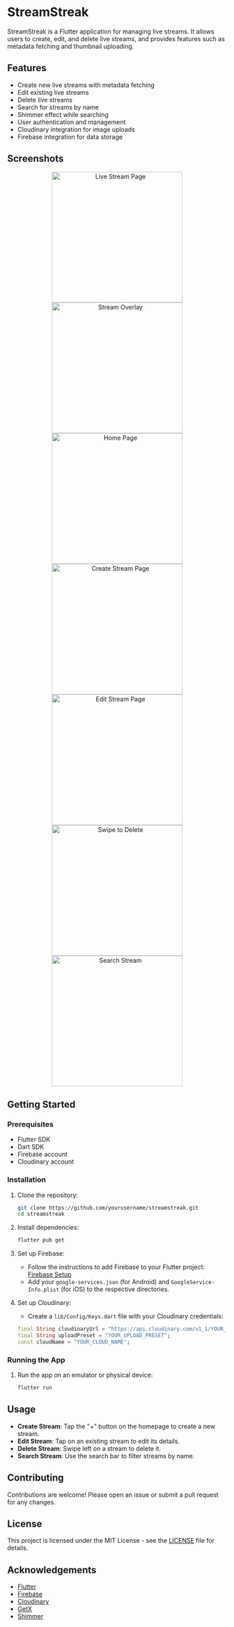 # StreamStreak

StreamStreak is a Flutter application for managing live streams. It allows users to create, edit, and delete live streams, and provides features such as metadata fetching and thumbnail uploading.

## Features

- Create new live streams with metadata fetching
- Edit existing live streams
- Delete live streams
- Search for streams by name
- Shimmer effect while searching
- User authentication and management
- Cloudinary integration for image uploads
- Firebase integration for data storage

## Screenshots

<p align="center">
  <img src="ScreenShots/Live Stream 1.png" alt="Live Stream Page" width="300" />
  <img src="ScreenShots/Live Straeam 2 (OverLay).png" alt="Stream Overlay" width="300" />
  <img src="ScreenShots/Lve Streeam 4 (Home Page).png" alt="Home Page" width="300" />
  <img src="ScreenShots/Live Stream 3 (CreateStream).png" alt="Create Stream Page" width="300" />
  <img src="ScreenShots/Live Stream (Edit Stream).png" alt="Edit Stream Page" width="300" />
  <img src="ScreenShots/Live Stream (Swipe to delete).png" alt="Swipe to Delete" width="300" />
  <img src="ScreenShots/Live Stream (Search).png" alt="Search Stream" width="300" />
</p>

## Getting Started

### Prerequisites

- Flutter SDK
- Dart SDK
- Firebase account
- Cloudinary account

### Installation

1. Clone the repository:
    ```sh
    git clone https://github.com/yourusername/streamstreak.git
    cd streamstreak
    ```

2. Install dependencies:
    ```sh
    flutter pub get
    ```

3. Set up Firebase:
   - Follow the instructions to add Firebase to your Flutter project: [Firebase Setup](https://firebase.flutter.dev/docs/overview)
   - Add your `google-services.json` (for Android) and `GoogleService-Info.plist` (for iOS) to the respective directories.

4. Set up Cloudinary:
   - Create a `lib/Config/Keys.dart` file with your Cloudinary credentials:
    ```dart
    final String cloudinaryUrl = "https://api.cloudinary.com/v1_1/YOUR_CLOUD_NAME/image/upload";
    final String uploadPreset = "YOUR_UPLOAD_PRESET";
    const cloudName = "YOUR_CLOUD_NAME";
    ```

### Running the App

1. Run the app on an emulator or physical device:
    ```sh
    flutter run
    ```

## Usage

- **Create Stream**: Tap the "+" button on the homepage to create a new stream.
- **Edit Stream**: Tap on an existing stream to edit its details.
- **Delete Stream**: Swipe left on a stream to delete it.
- **Search Stream**: Use the search bar to filter streams by name.

## Contributing

Contributions are welcome! Please open an issue or submit a pull request for any changes.

## License

This project is licensed under the MIT License - see the [LICENSE](LICENSE) file for details.

## Acknowledgements

- [Flutter](https://flutter.dev/)
- [Firebase](https://firebase.google.com/)
- [Cloudinary](https://cloudinary.com/)
- [GetX](https://pub.dev/packages/get)
- [Shimmer](https://pub.dev/packages/shimmer)
